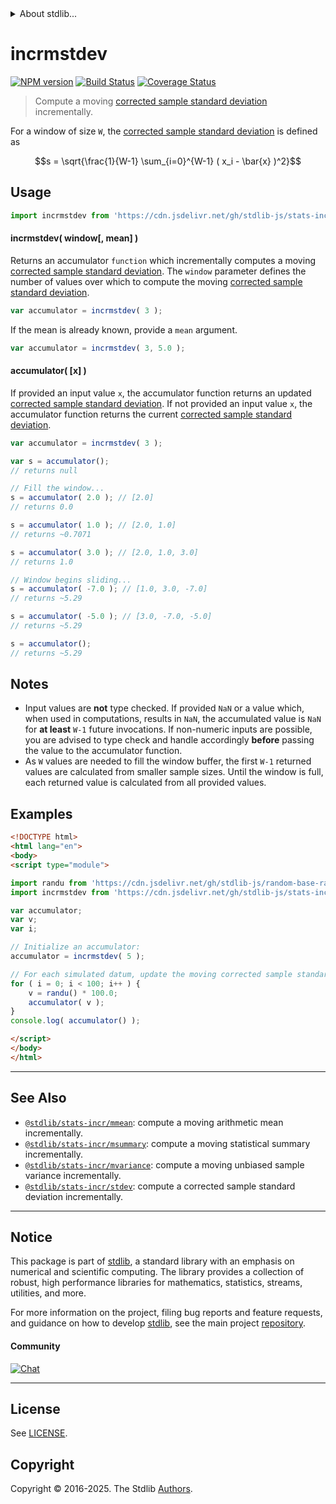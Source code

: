 <!--

@license Apache-2.0

Copyright (c) 2018 The Stdlib Authors.

Licensed under the Apache License, Version 2.0 (the "License");
you may not use this file except in compliance with the License.
You may obtain a copy of the License at

   http://www.apache.org/licenses/LICENSE-2.0

Unless required by applicable law or agreed to in writing, software
distributed under the License is distributed on an "AS IS" BASIS,
WITHOUT WARRANTIES OR CONDITIONS OF ANY KIND, either express or implied.
See the License for the specific language governing permissions and
limitations under the License.

-->


<details>
  <summary>
    About stdlib...
  </summary>
  <p>We believe in a future in which the web is a preferred environment for numerical computation. To help realize this future, we've built stdlib. stdlib is a standard library, with an emphasis on numerical and scientific computation, written in JavaScript (and C) for execution in browsers and in Node.js.</p>
  <p>The library is fully decomposable, being architected in such a way that you can swap out and mix and match APIs and functionality to cater to your exact preferences and use cases.</p>
  <p>When you use stdlib, you can be absolutely certain that you are using the most thorough, rigorous, well-written, studied, documented, tested, measured, and high-quality code out there.</p>
  <p>To join us in bringing numerical computing to the web, get started by checking us out on <a href="https://github.com/stdlib-js/stdlib">GitHub</a>, and please consider <a href="https://opencollective.com/stdlib">financially supporting stdlib</a>. We greatly appreciate your continued support!</p>
</details>

# incrmstdev

[![NPM version][npm-image]][npm-url] [![Build Status][test-image]][test-url] [![Coverage Status][coverage-image]][coverage-url] <!-- [![dependencies][dependencies-image]][dependencies-url] -->

> Compute a moving [corrected sample standard deviation][standard-deviation] incrementally.

<section class="intro">

For a window of size `W`, the [corrected sample standard deviation][standard-deviation] is defined as

<!-- <equation class="equation" label="eq:corrected_sample_standard_deviation" align="center" raw="s = \sqrt{\frac{1}{W-1} \sum_{i=0}^{W-1} ( x_i - \bar{x} )^2}" alt="Equation for the corrected sample standard deviation."> -->

```math
s = \sqrt{\frac{1}{W-1} \sum_{i=0}^{W-1} ( x_i - \bar{x} )^2}
```

<!-- <div class="equation" align="center" data-raw-text="s = \sqrt{\frac{1}{W-1} \sum_{i=0}^{W-1} ( x_i - \bar{x} )^2}" data-equation="eq:corrected_sample_standard_deviation">
    <img src="https://cdn.jsdelivr.net/gh/stdlib-js/stdlib@49d8cabda84033d55d7b8069f19ee3dd8b8d1496/lib/node_modules/@stdlib/stats/incr/mstdev/docs/img/equation_corrected_sample_standard_deviation.svg" alt="Equation for the corrected sample standard deviation.">
    <br>
</div> -->

<!-- </equation> -->

</section>

<!-- /.intro -->



<section class="usage">

## Usage

```javascript
import incrmstdev from 'https://cdn.jsdelivr.net/gh/stdlib-js/stats-incr-mstdev@esm/index.mjs';
```

#### incrmstdev( window\[, mean] )

Returns an accumulator `function` which incrementally computes a moving [corrected sample standard deviation][standard-deviation]. The `window` parameter defines the number of values over which to compute the moving [corrected sample standard deviation][standard-deviation].

```javascript
var accumulator = incrmstdev( 3 );
```

If the mean is already known, provide a `mean` argument.

```javascript
var accumulator = incrmstdev( 3, 5.0 );
```

#### accumulator( \[x] )

If provided an input value `x`, the accumulator function returns an updated [corrected sample standard deviation][standard-deviation]. If not provided an input value `x`, the accumulator function returns the current [corrected sample standard deviation][standard-deviation].

```javascript
var accumulator = incrmstdev( 3 );

var s = accumulator();
// returns null

// Fill the window...
s = accumulator( 2.0 ); // [2.0]
// returns 0.0

s = accumulator( 1.0 ); // [2.0, 1.0]
// returns ~0.7071

s = accumulator( 3.0 ); // [2.0, 1.0, 3.0]
// returns 1.0

// Window begins sliding...
s = accumulator( -7.0 ); // [1.0, 3.0, -7.0]
// returns ~5.29

s = accumulator( -5.0 ); // [3.0, -7.0, -5.0]
// returns ~5.29

s = accumulator();
// returns ~5.29
```

</section>

<!-- /.usage -->

<section class="notes">

## Notes

-   Input values are **not** type checked. If provided `NaN` or a value which, when used in computations, results in `NaN`, the accumulated value is `NaN` for **at least** `W-1` future invocations. If non-numeric inputs are possible, you are advised to type check and handle accordingly **before** passing the value to the accumulator function.
-   As `W` values are needed to fill the window buffer, the first `W-1` returned values are calculated from smaller sample sizes. Until the window is full, each returned value is calculated from all provided values.

</section>

<!-- /.notes -->

<section class="examples">

## Examples

<!-- eslint no-undef: "error" -->

```html
<!DOCTYPE html>
<html lang="en">
<body>
<script type="module">

import randu from 'https://cdn.jsdelivr.net/gh/stdlib-js/random-base-randu@esm/index.mjs';
import incrmstdev from 'https://cdn.jsdelivr.net/gh/stdlib-js/stats-incr-mstdev@esm/index.mjs';

var accumulator;
var v;
var i;

// Initialize an accumulator:
accumulator = incrmstdev( 5 );

// For each simulated datum, update the moving corrected sample standard deviation...
for ( i = 0; i < 100; i++ ) {
    v = randu() * 100.0;
    accumulator( v );
}
console.log( accumulator() );

</script>
</body>
</html>
```

</section>

<!-- /.examples -->

<!-- Section for related `stdlib` packages. Do not manually edit this section, as it is automatically populated. -->

<section class="related">

* * *

## See Also

-   <span class="package-name">[`@stdlib/stats-incr/mmean`][@stdlib/stats/incr/mmean]</span><span class="delimiter">: </span><span class="description">compute a moving arithmetic mean incrementally.</span>
-   <span class="package-name">[`@stdlib/stats-incr/msummary`][@stdlib/stats/incr/msummary]</span><span class="delimiter">: </span><span class="description">compute a moving statistical summary incrementally.</span>
-   <span class="package-name">[`@stdlib/stats-incr/mvariance`][@stdlib/stats/incr/mvariance]</span><span class="delimiter">: </span><span class="description">compute a moving unbiased sample variance incrementally.</span>
-   <span class="package-name">[`@stdlib/stats-incr/stdev`][@stdlib/stats/incr/stdev]</span><span class="delimiter">: </span><span class="description">compute a corrected sample standard deviation incrementally.</span>

</section>

<!-- /.related -->

<!-- Section for all links. Make sure to keep an empty line after the `section` element and another before the `/section` close. -->


<section class="main-repo" >

* * *

## Notice

This package is part of [stdlib][stdlib], a standard library with an emphasis on numerical and scientific computing. The library provides a collection of robust, high performance libraries for mathematics, statistics, streams, utilities, and more.

For more information on the project, filing bug reports and feature requests, and guidance on how to develop [stdlib][stdlib], see the main project [repository][stdlib].

#### Community

[![Chat][chat-image]][chat-url]

---

## License

See [LICENSE][stdlib-license].


## Copyright

Copyright &copy; 2016-2025. The Stdlib [Authors][stdlib-authors].

</section>

<!-- /.stdlib -->

<!-- Section for all links. Make sure to keep an empty line after the `section` element and another before the `/section` close. -->

<section class="links">

[npm-image]: http://img.shields.io/npm/v/@stdlib/stats-incr-mstdev.svg
[npm-url]: https://npmjs.org/package/@stdlib/stats-incr-mstdev

[test-image]: https://github.com/stdlib-js/stats-incr-mstdev/actions/workflows/test.yml/badge.svg?branch=main
[test-url]: https://github.com/stdlib-js/stats-incr-mstdev/actions/workflows/test.yml?query=branch:main

[coverage-image]: https://img.shields.io/codecov/c/github/stdlib-js/stats-incr-mstdev/main.svg
[coverage-url]: https://codecov.io/github/stdlib-js/stats-incr-mstdev?branch=main

<!--

[dependencies-image]: https://img.shields.io/david/stdlib-js/stats-incr-mstdev.svg
[dependencies-url]: https://david-dm.org/stdlib-js/stats-incr-mstdev/main

-->

[chat-image]: https://img.shields.io/gitter/room/stdlib-js/stdlib.svg
[chat-url]: https://app.gitter.im/#/room/#stdlib-js_stdlib:gitter.im

[stdlib]: https://github.com/stdlib-js/stdlib

[stdlib-authors]: https://github.com/stdlib-js/stdlib/graphs/contributors

[umd]: https://github.com/umdjs/umd
[es-module]: https://developer.mozilla.org/en-US/docs/Web/JavaScript/Guide/Modules

[deno-url]: https://github.com/stdlib-js/stats-incr-mstdev/tree/deno
[deno-readme]: https://github.com/stdlib-js/stats-incr-mstdev/blob/deno/README.md
[umd-url]: https://github.com/stdlib-js/stats-incr-mstdev/tree/umd
[umd-readme]: https://github.com/stdlib-js/stats-incr-mstdev/blob/umd/README.md
[esm-url]: https://github.com/stdlib-js/stats-incr-mstdev/tree/esm
[esm-readme]: https://github.com/stdlib-js/stats-incr-mstdev/blob/esm/README.md
[branches-url]: https://github.com/stdlib-js/stats-incr-mstdev/blob/main/branches.md

[stdlib-license]: https://raw.githubusercontent.com/stdlib-js/stats-incr-mstdev/main/LICENSE

[standard-deviation]: https://en.wikipedia.org/wiki/Standard_deviation

<!-- <related-links> -->

[@stdlib/stats/incr/mmean]: https://github.com/stdlib-js/stats-incr-mmean/tree/esm

[@stdlib/stats/incr/msummary]: https://github.com/stdlib-js/stats-incr-msummary/tree/esm

[@stdlib/stats/incr/mvariance]: https://github.com/stdlib-js/stats-incr-mvariance/tree/esm

[@stdlib/stats/incr/stdev]: https://github.com/stdlib-js/stats-incr-stdev/tree/esm

<!-- </related-links> -->

</section>

<!-- /.links -->
